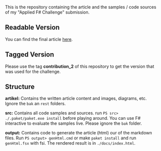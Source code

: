 
This is the repository containing the article and the samples / code sources of my "Applied F# Challenge" submission.

## Readable Version

You can find the final article [here](https://RonaldSchlenker.github.io/applied_fsharp_challenge/).

## Tagged Version

Please use the tag **contribution_2** of this repository to get the version that was used for the challenge.

## Structure

**artikel:** Contains the written article content and images, diagrams, etc. Ignore the `bak` an `rest` folders.

**src:** Contains all code samples and sources. run `PS src> ./.paket/paket.exe install` before playing around. You can use F# interactive to evaluate the samples live. Please ignore the `bak` folder.

**output:** Contains code to generate the article (html) our of the markdown files. Run `PS output> genHtml.cmd` or make `paket install` and run `genHtml.fsx` with fsi. The rendered result is in `./docs/index.html`.
